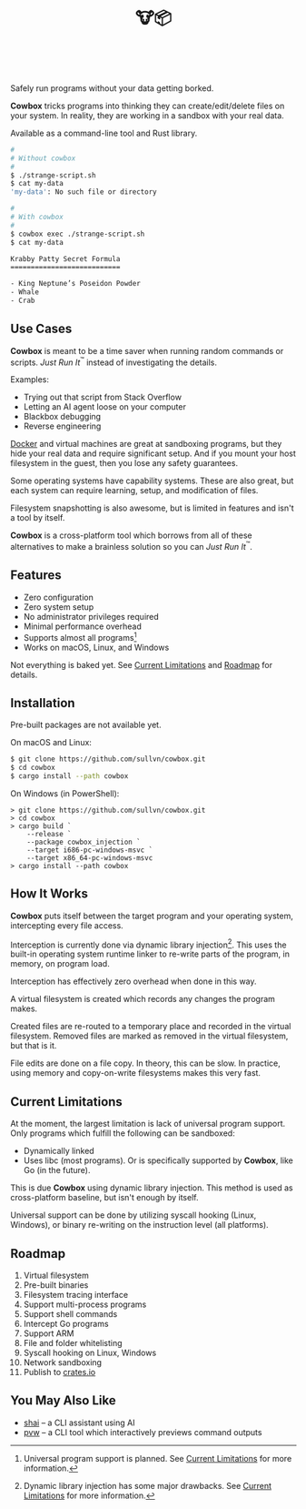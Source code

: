 <h1>
  <div align="center">
    <br />
    <br />
    🐮📦
    <br />
    <br />
    &nbsp;
  </div>
</h1>

Safely run programs without your data
getting borked.

**Cowbox** tricks programs into thinking
they can create/edit/delete files on your
system. In reality, they are working in
a sandbox with your real data.

Available as a command-line tool and Rust
library.

```sh
#
# Without cowbox
#
$ ./strange-script.sh
$ cat my-data
'my-data': No such file or directory

#
# With cowbox
#
$ cowbox exec ./strange-script.sh
$ cat my-data

Krabby Patty Secret Formula
===========================

- King Neptune’s Poseidon Powder
- Whale
- Crab
```


## Use Cases

**Cowbox** is meant to be a time saver when
running random commands or scripts. *Just Run
It*<sup>:tm:</sup> instead of investigating
the details.

Examples:

- Trying out that script from Stack Overflow
- Letting an AI agent loose on your computer
- Blackbox debugging
- Reverse engineering

[Docker][0] and virtual machines are great at
sandboxing programs, but they hide your real
data and require significant setup. And if
you mount your host filesystem in the guest,
then you lose any safety guarantees.

Some operating systems have capability
systems. These are also great, but each
system can require learning, setup, and
modification of files.

Filesystem snapshotting is also awesome,
but is limited in features and isn't a tool
by itself.
 
**Cowbox** is a cross-platform tool which
borrows from all of these alternatives to
make a brainless solution so you can
*Just Run It*<sup>:tm:</sup>.

## Features

- Zero configuration
- Zero system setup
- No administrator privileges required
- Minimal performance overhead
- Supports almost all programs[^1]
- Works on macOS, Linux, and Windows

Not everything is baked yet. See
[Current Limitations](#current-limitations)
and [Roadmap](#roadmap) for details.


## Installation

Pre-built packages are not available yet.

On macOS and Linux:

```sh
$ git clone https://github.com/sullvn/cowbox.git
$ cd cowbox
$ cargo install --path cowbox
```

On Windows (in PowerShell):

```pwsh
> git clone https://github.com/sullvn/cowbox.git
> cd cowbox
> cargo build `
    --release `
    --package cowbox_injection `
    --target i686-pc-windows-msvc `
    --target x86_64-pc-windows-msvc
> cargo install --path cowbox
```


## How It Works

**Cowbox** puts itself between the target
program and your operating system,
intercepting every file access.

Interception is currently done via
dynamic library injection[^2]. This uses the
built-in operating system runtime linker to
re-write parts of the program, in memory, on
program load.

Interception has effectively zero overhead
when done in this way.

A virtual filesystem is created which
records any changes the program makes.

Created files are re-routed to a temporary
place and recorded in the virtual filesystem.
Removed files are marked as removed in the
virtual filesystem, but that is it.

File edits are done on a file copy. In
theory, this can be slow. In practice,
using memory and copy-on-write filesystems
makes this very fast.


## Current Limitations

At the moment, the largest limitation is
lack of universal program support. Only
programs which fulfill the following can be
sandboxed:

- Dynamically linked
- Uses libc (most programs). Or is
  specifically supported by **Cowbox**,
  like Go (in the future).

This is due **Cowbox** using dynamic library
injection. This method is used as
cross-platform baseline, but isn't enough
by itself.

Universal support can be done by utilizing
syscall hooking (Linux, Windows), or binary
re-writing on the instruction level (all
platforms).


## Roadmap

1. Virtual filesystem
2. Pre-built binaries
3. Filesystem tracing interface
4. Support multi-process programs
5. Support shell commands
6. Intercept Go programs
7. Support ARM
8. File and folder whitelisting
9. Syscall hooking on Linux, Windows
10. Network sandboxing
11. Publish to [crates.io][1]

## You May Also Like

- [shai][2] – a CLI assistant using AI
- [pvw][3] – a CLI tool which interactively
  previews command outputs


[^1]: Universal program support is planned.
      See [Current Limitations](#current-limitations)
      for more information.
[^2]: Dynamic library injection has some
      major drawbacks. See
      [Current Limitations](#current-limitations)
      for more information.

[0]: https://www.docker.com
[1]: https://crates.io
[2]: https://github.com/sullvn/shai
[3]: https://github.com/sullvn/pvw
